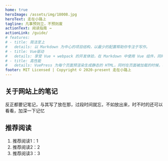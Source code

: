 ```yaml
---
home: true
heroImage: /assets/img/18008.jpg
heroText: 走在小路上
tagline: 凡事预则立，不预则废
actionText: 阅读指南 →
actionLink: /guide/
# features:
# - title: 简洁至上
#   details: 以 Markdown 为中心的项目结构，以最少的配置帮助你专注于写作。
# - title: Vue驱动
#   details: 享受 Vue + webpack 的开发体验，在 Markdown 中使用 Vue 组件，同时可以使用 Vue 来开发自定义主题。
# - title: 高性能
#   details: VuePress 为每个页面预渲染生成静态的 HTML，同时在页面被加载的时候，将作为 SPA 运行。
footer: MIT Licensed | Copyright © 2020-present 走在小路上
---
```

## 关于网站上的笔记
反正都要记笔记，与其写了放在那，过段时间就忘，不如放出来，时不时的还可以看看，加深一下记忆

## 推荐阅读
1. 推荐阅读1：1
2. 推荐阅读2：2
3. 推荐阅读3：3